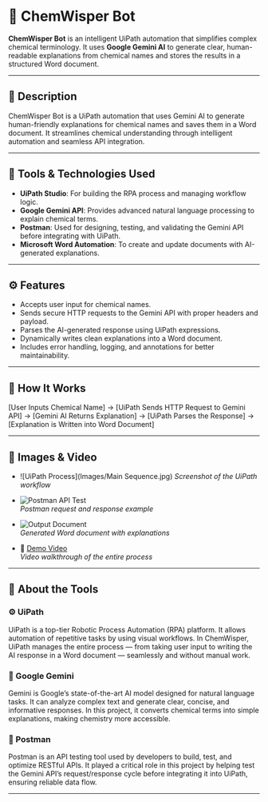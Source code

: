 # 🌟 ChemWisper Bot

**ChemWisper Bot** is an intelligent UiPath automation that simplifies complex chemical terminology. It uses **Google Gemini AI** to generate clear, human-readable explanations from chemical names and stores the results in a structured Word document.

---

## 🔬 Description

ChemWisper Bot is a UiPath automation that uses Gemini AI to generate human-friendly explanations for chemical names and saves them in a Word document. It streamlines chemical understanding through intelligent automation and seamless API integration.

---

## 🧰 Tools & Technologies Used

- **UiPath Studio**: For building the RPA process and managing workflow logic.  
- **Google Gemini API**: Provides advanced natural language processing to explain chemical terms.  
- **Postman**: Used for designing, testing, and validating the Gemini API before integrating with UiPath.  
- **Microsoft Word Automation**: To create and update documents with AI-generated explanations.

---

## ⚙️ Features

- Accepts user input for chemical names.  
- Sends secure HTTP requests to the Gemini API with proper headers and payload.  
- Parses the AI-generated response using UiPath expressions.  
- Dynamically writes clean explanations into a Word document.  
- Includes error handling, logging, and annotations for better maintainability.

---

## 🚀 How It Works

[User Inputs Chemical Name] -> [UiPath Sends HTTP Request to Gemini API] -> [Gemini AI Returns Explanation] -> [UiPath Parses the Response] -> [Explanation is Written into Word Document]


---

## 📸 Images & Video

- ![UiPath Process](Images/Main Sequence.jpg)
  *Screenshot of the UiPath workflow*

- ![Postman API Test](images/postman-test.png)  
  *Postman request and response example*

- ![Output Document](images/output-document.png)  
  *Generated Word document with explanations*

- 🎥 [Demo Video](videos/chemwisper-demo.mp4)  
  *Video walkthrough of the entire process*

---

## 📘 About the Tools

### ⚙️ UiPath  
UiPath is a top-tier Robotic Process Automation (RPA) platform. It allows automation of repetitive tasks by using visual workflows. In ChemWisper, UiPath manages the entire process — from taking user input to writing the AI response in a Word document — seamlessly and without manual work.

### 🤖 Google Gemini  
Gemini is Google’s state-of-the-art AI model designed for natural language tasks. It can analyze complex text and generate clear, concise, and informative responses. In this project, it converts chemical terms into simple explanations, making chemistry more accessible.

### 🧪 Postman  
Postman is an API testing tool used by developers to build, test, and optimize RESTful APIs. It played a critical role in this project by helping test the Gemini API’s request/response cycle before integrating it into UiPath, ensuring reliable data flow.

---

